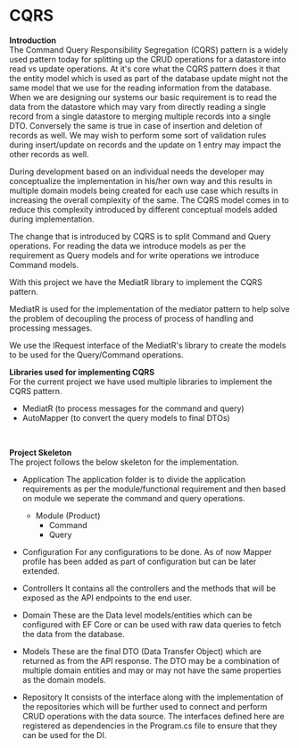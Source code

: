 # CQRS

**Introduction**
<br />
The Command Query Responsibility Segregation (CQRS) pattern is a widely used pattern today for splitting up the CRUD operations for a datastore into read vs update operations.
At it's core what the CQRS pattern does it that the entity model which is used as part of the database update might not the same model that we use for the reading information from the database.
When we are designing our systems our basic requirement is to read the data from the datastore which may vary from directly reading a single record from a single datastore to merging multiple records into a single DTO.
Conversely the same is true in case of insertion and deletion of records as well. We may wish to perform some sort of validation rules during insert/update on records and the update on 1 entry may impact the other records as well.

During development based on an individual needs the developer may conceptualize the implementation in his/her own way and this results in multiple domain models being created for each use case which results in increasing the overall complexity of the same.
The CQRS model comes in to reduce this complexity introduced by different conceptual models added during implementation.

The change that is introduced by CQRS is to split Command and Query operations. For reading the data we introduce models as per the requirement as Query models and for write operations we introduce Command models.

With this project we have the MediatR library to implement the CQRS pattern.

MediatR is used for the implementation of the mediator pattern to help solve the problem of decoupling the process of process of handling and processing messages.

We use the IRequest interface of the MediatR's library to create the models to be used for the Query/Command operations.

**Libraries used for implementing CQRS**
<br />
For the current project we have used multiple libraries to implement the CQRS pattern.
- MediatR (to process messages for the command and query)
- AutoMapper (to convert the query models to final DTOs)
<br />

**Project Skeleton** <br/>
The project follows the below skeleton for the implementation.
- Application
    The application folder is to divide the application requirements as per the module/functional requirement and then based on module we seperate the command and query operations.
    - Module (Product)
        - Command
        - Query
    
- Configuration
    For any configurations to be done. As of now Mapper profile has been added as part of configuration but can be later extended.

- Controllers
    It contains all the controllers and the methods that will be exposed as the API endpoints to the end user.

- Domain 
    These are the Data level models/entities which can be configured with EF Core or can be used with raw data queries to fetch the data from the database.

- Models
    These are the final DTO (Data Transfer Object) which are returned as from the API response. The DTO may be a combination of multiple domain entities and may or may not have the same properties as the domain models.

- Repository
    It consists of the interface along with the implementation of the repositories which will be further used to connect and perform CRUD operations with the data source.
    The interfaces defined here are registered as dependencies in the Program.cs file to ensure that they can be used for the DI.


